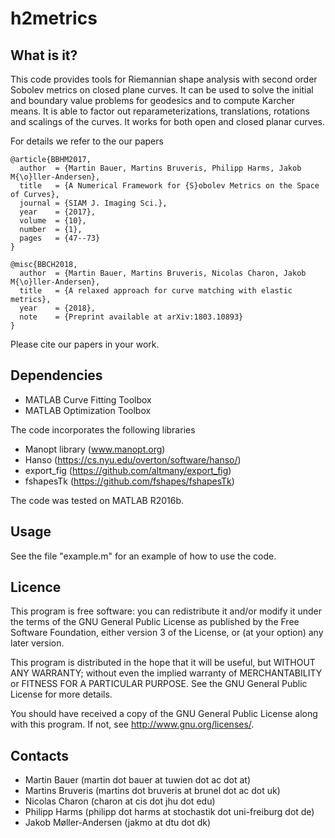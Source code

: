 h2metrics
=========

What is it?
-----------

This code provides tools for Riemannian shape analysis with second order Sobolev metrics on closed plane curves. It can be used to solve the initial and boundary value problems for geodesics and to compute Karcher means. It is able to factor out reparameterizations, translations, rotations and scalings of the curves. It works for both open and closed planar curves.

For details we refer to the our papers

    @article{BBHM2017,
      author  = {Martin Bauer, Martins Bruveris, Philipp Harms, Jakob M{\o}ller-Andersen},
      title   = {A Numerical Framework for {S}obolev Metrics on the Space of Curves},
      journal = {SIAM J. Imaging Sci.},
      year    = {2017},
      volume  = {10},
      number  = {1},
      pages   = {47--73}
    }

    @misc{BBCH2018,
      author  = {Martin Bauer, Martins Bruveris, Nicolas Charon, Jakob M{\o}ller-Andersen},
      title   = {A relaxed approach for curve matching with elastic metrics},
      year    = {2018},
      note    = {Preprint available at arXiv:1803.10893}
    }

Please cite our papers in your work.

Dependencies
------------

* MATLAB Curve Fitting Toolbox
* MATLAB Optimization Toolbox

The code incorporates the following libraries

* Manopt library (www.manopt.org)
* Hanso (https://cs.nyu.edu/overton/software/hanso/)
* export_fig (https://github.com/altmany/export_fig)
* fshapesTk (https://github.com/fshapes/fshapesTk)

The code was tested on MATLAB R2016b.

Usage
-----

See the file "example.m" for an example of how to use the code.

Licence
-------

This program is free software: you can redistribute it and/or modify it under 
the terms of the GNU General Public License as published by the Free Software 
Foundation, either version 3 of the License, or (at your option) any later 
version.

This program is distributed in the hope that it will be useful, but WITHOUT 
ANY WARRANTY; without even the implied warranty of MERCHANTABILITY or FITNESS 
FOR A PARTICULAR PURPOSE. See the GNU General Public License for more details.

You should have received a copy of the GNU General Public License along with 
this program. If not, see http://www.gnu.org/licenses/.

Contacts
--------

* Martin Bauer (martin dot bauer at tuwien dot ac dot at)
* Martins Bruveris (martins dot bruveris at brunel dot ac dot uk)
* Nicolas Charon (charon at cis dot jhu dot edu)
* Philipp Harms (philipp dot harms at stochastik dot uni-freiburg dot de)
* Jakob Møller-Andersen (jakmo at dtu dot dk)
